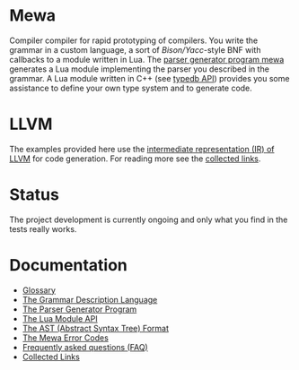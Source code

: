 # Mewa
Compiler compiler for rapid prototyping of compilers. You write the grammar in a custom language, a sort of _Bison/Yacc_-style BNF with callbacks to a module written in Lua.
The [parser generator program mewa](doc/program_mewa.pdf) generates a Lua module implementing the parser you described in the grammar.
A Lua module written in C++ (see [typedb API](doc/typedb.md)) provides you some assistance to define your own type system and to generate code.

# LLVM
The examples provided here use the [intermediate representation (IR) of LLVM](https://llvm.org/docs/LangRef.html) for code generation. 
For reading more see the [collected links](doc/links.md).

# Status
The project development is currently ongoing and only what you find in the tests really works.

# Documentation
* [Glossary](doc/glossary.md)
* [The Grammar Description Language](doc/grammar.md)
* [The Parser Generator Program](doc/program_mewa.pdf)
* [The Lua Module API](doc/libmewa.md)
* [The AST (Abstract Syntax Tree) Format](doc/ast.md)
* [The Mewa Error Codes](doc/errorcodes.md)
* [Frequently asked questions (FAQ)](doc/faq.md)
* [Collected Links](doc/links.md)

